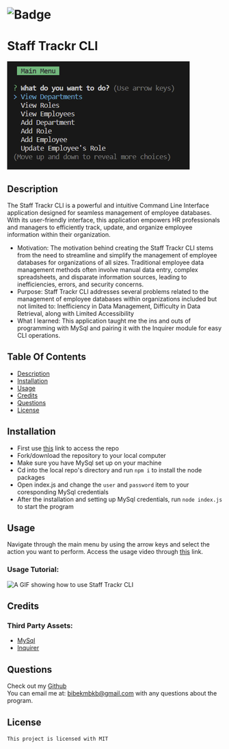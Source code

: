 
# ![Badge](https://img.shields.io/badge/License-MIT-brightgreen)
# Staff Trackr CLI

![Initial set of choices using the Staff Trackr CLI application](https://github.com/bibekmain/StaffTrackr-CLI/blob/main/assets/thumbnail.png?raw=true)
    
## Description
The Staff Trackr CLI is a powerful and intuitive Command Line Interface application designed for seamless management of employee databases. With its user-friendly interface, this application empowers HR professionals and managers to efficiently track, update, and organize employee information within their organization.

- Motivation: The motivation behind creating the Staff Trackr CLI stems from the need to streamline and simplify the management of employee databases for organizations of all sizes. Traditional employee data management methods often involve manual data entry, complex spreadsheets, and disparate information sources, leading to inefficiencies, errors, and security concerns.
- Purpose: Staff Trackr CLI addresses several problems related to the management of employee databases within organizations included but not limited to: Inefficiency in Data Management, Difficulty in Data Retrieval, along with Limited Accessibility
- What I learned: This application taught me the ins and outs of programming with MySql and pairing it with the Inquirer module for easy CLI operations.

## Table Of Contents
* [Description](#description)
* [Installation](#installation)
* [Usage](#usage)
* [Credits](#credits)  
* [Questions](#questions)
* [License](#license)

## Installation
- First use [this](https://github.com/bibekmain/StaffTrackr-CLI.git) link to access the repo
-  Fork/download the repository to your local computer
- Make sure you have MySql set up on your machine
-  Cd into the local repo's directory and run `npm i` to install the node packages
- Open index.js and change the `user` and `password` item to your coresponding MySql credentials
-  After the installation and setting up MySql credentials, run `node index.js` to start the program


## Usage
Navigate through the main menu by using the arrow keys and select the action you want to perform. Access the usage video through [this](https://drive.google.com/file/d/1SDnMxyzD2Cn8nL9TLmJWDIKQhK3AlyMD/view?usp=sharing) link.

### Usage Tutorial:  
![A GIF showing how to use Staff Trackr CLI](https://github.com/bibekmain/StaffTrackr-CLI/blob/main/assets/EmployeeTracker.gif?raw=true)

## Credits  


### Third Party Assets:
* [MySql](https://dev.mysql.com/doc/)
* [ Inquirer]( https://www.npmjs.com/package/inquirer)


## Questions
Check out my [Github](https://github.com/bibekmain)  
You can email me at: [bibekmbkb@gmail.com](bibekmbkb@gmail.com) with any questions about the program.

## License
    This project is licensed with MIT
